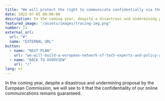 ```yaml
---
title: "We will protect the right to communicate confidentially via the internet"
date: 2022-07-05 00:00:00
description: In the coming year, despite a disastrous and undermining proposal by the European Commission, we will see to it that the confidentiality of our online communications remains guaranteed.
featured_image: "/assets/images/tracing-img.png"
number: 11
external_url:
  url: "#"
  name: "EXTERNAL URL"
button:
  - name: "NEXT PLAN"
    url: "we-will-build-a-european-network-of-tech-experts-and-policy-advisors"
  - name: "BACK TO OVERVIEW"
    url: "/"
lang: nl
---
```


In the coming year, despite a disastrous and undermining proposal by the European Commission, we will see to it that the confidentiality of our online communications remains guaranteed.